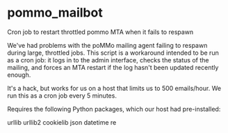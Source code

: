 pommo_mailbot
=============

Cron job to restart throttled pommo MTA when it fails to respawn

We've had problems with the poMMo mailing agent failing to respawn during large, throttled jobs.  This script is a workaround intended to be run as a cron job: it logs in to the admin interface, checks the status of the mailing, and forces an MTA restart if the log hasn't been updated recently enough.

It's a hack, but works for us on a host that limits us to 500 emails/hour. We run this as a cron job every 5 minutes.

Requires the following Python packages, which our host had pre-installed:

urllib
urllib2
cookielib
json
datetime
re
